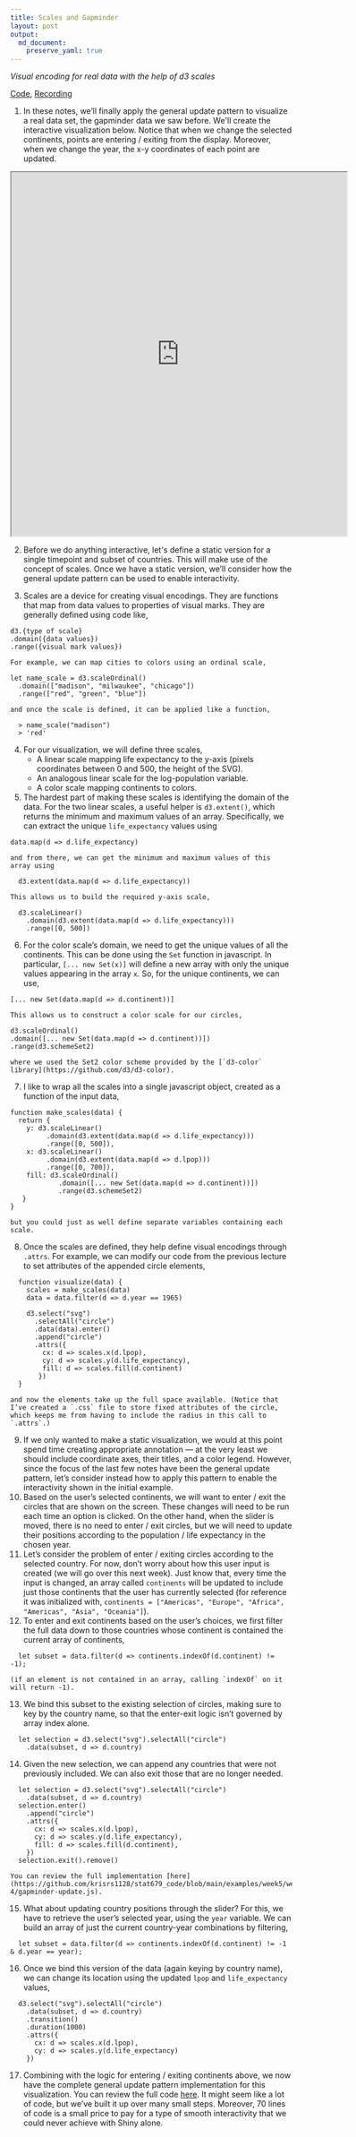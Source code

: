 ```yaml
---
title: Scales and Gapminder
layout: post
output:
  md_document:
    preserve_yaml: true
---
```


_Visual encoding for real data with the help of d3 scales_

[Code](https://github.com/krisrs1128/stat679_code/tree/main/examples/week5/week5-4), [Recording]()

1. In these notes, we’ll finally apply the general update pattern to visualize a
real data set, the gapminder data we saw before. We'll create the interactive
visualization below. Notice that when we change the selected continents, points
are entering / exiting from the display. Moreover, when we change the year, the
x-y coordinates of each point are updated.

<iframe src="https://krisrs1128.github.io/stat679_code/examples/week5/week5-4/gapminder-update2.html" width=600 height=650></iframe>


2. Before we do anything interactive, let's define a static version for a single
timepoint and subset of countries. This will make use of the concept of scales.
Once we have a static version, we’ll consider how the general update pattern can
be used to enable interactivity.

3. Scales are a device for creating visual encodings. They are functions that map from data values to properties of visual marks. They are generally defined using code like,
  ```
d3.{type of scale}
  .domain({data values})
  .range({visual mark values})
  ```
	For example, we can map cities to colors using an ordinal scale,
  ```
let name_scale = d3.scaleOrdinal()
    .domain(["madison", "milwaukee", "chicago"])
    .range(["red", "green", "blue"])
  ```
	and once the scale is defined, it can be applied like a function,
  ```
	> name_scale("madison")
	> 'red'
  ```
4. For our visualization, we will define three scales,
	* A linear scale mapping life expectancy to the y-axis (pixels coordinates between 0 and 500, the height of the SVG).
	* An analogous linear scale for the log-population variable.
	* A color scale mapping continents to colors.
5. The hardest part of making these scales is identifying the domain of the
data. For the two linear scales, a useful helper is `d3.extent()`, which returns
the minimum and maximum values of an array. Specifically, we can extract the
unique `life_expectancy` values using
  ```
  data.map(d => d.life_expectancy)
  ```
	and from there, we can get the minimum and maximum values of this array using
  ```
	d3.extent(data.map(d => d.life_expectancy))
  ```
	This allows us to build the required y-axis scale,
  ```
	d3.scaleLinear()
	  .domain(d3.extent(data.map(d => d.life_expectancy)))
	  .range([0, 500])
  ```
6. For the color scale’s domain, we need to get the unique values of all the continents. This can be done using the `Set` function in javascript. In particular, `[... new Set(x)]` will define a new array with only the unique values appearing in the array `x`. So, for the unique continents, we can use,
  ```
[... new Set(data.map(d => d.continent))]
  ```
	This allows us to construct a color scale for our circles,
  ```
d3.scaleOrdinal()
  .domain([... new Set(data.map(d => d.continent))])
  .range(d3.schemeSet2)
  ```
	where we used the Set2 color scheme provided by the [`d3-color` library](https://github.com/d3/d3-color).

7. I like to wrap all the scales into a single javascript object, created as a function of the input data,
  ```
function make_scales(data) {
    return {
      y: d3.scaleLinear()
           .domain(d3.extent(data.map(d => d.life_expectancy)))
           .range([0, 500]),
      x: d3.scaleLinear()
           .domain(d3.extent(data.map(d => d.lpop)))
           .range([0, 700]),
      fill: d3.scaleOrdinal()
              .domain([... new Set(data.map(d => d.continent))])
              .range(d3.schemeSet2)
     }
}
  ```
	but you could just as well define separate variables containing each scale.
8. Once the scales are defined, they help define visual encodings through
`.attrs`. For example, we can modify our code from the previous lecture to set
attributes of the appended circle elements,
  ```
	function visualize(data) {
	  scales = make_scales(data)
	  data = data.filter(d => d.year == 1965)

	  d3.select("svg")
		.selectAll("circle")
		.data(data).enter()
		.append("circle")
		.attrs({
		  cx: d => scales.x(d.lpop),
		  cy: d => scales.y(d.life_expectancy),
		  fill: d => scales.fill(d.continent)
		 })
	}
  ```
	and now the elements take up the full space available. (Notice that I’ve created a `.css` file to store fixed attributes of the circle, which keeps me from having to include the radius in this call to `.attrs`.)
9. If we only wanted to make a static visualization, we would at this point spend time creating appropriate annotation — at the very least we should include coordinate axes, their titles, and a color legend. However, since the focus of the last few notes have been the general update pattern, let’s consider instead how to apply this pattern to enable the interactivity shown in the initial example.
10. Based on the user’s selected continents, we will want to enter / exit the
circles that are shown on the screen. These changes will need to be run each
time an option is clicked. On the other hand, when the slider is moved, there is
no need to enter / exit circles, but we will need to update their positions
according to the population / life expectancy in the chosen year.
11. Let’s consider the problem of enter / exiting circles according to the
selected country. For now, don’t worry about how this user input is created (we
will go over this next week). Just know that, every time the input is changed,
an array called `continents` will be updated to include just those continents
that the user has currently selected (for reference it was initialized with,
`continents = ["Americas", "Europe", "Africa", "Americas", "Asia", "Oceania"]`).
12. To enter and exit continents based on the user’s choices, we first filter
the full data down to those countries whose continent is contained the current
array of continents,
  ```
	let subset = data.filter(d => continents.indexOf(d.continent) != -1);
  ```
	(if an element is not contained in an array, calling `indexOf` on it will return -1).
13. We bind this subset to the existing selection of circles, making sure to key
by the country name, so that the enter-exit logic isn’t governed by array index
alone.
  ```
	let selection = d3.select("svg").selectAll("circle")
	  .data(subset, d => d.country)
  ```
14. Given the new selection, we can append any countries that were not
previously included. We can also exit those that are no longer needed.
  ```
	let selection = d3.select("svg").selectAll("circle")
	  .data(subset, d => d.country)
	selection.enter()
	  .append("circle")
	  .attrs({
	    cx: d => scales.x(d.lpop),
	    cy: d => scales.y(d.life_expectancy),
	    fill: d => scales.fill(d.continent),
	  })
	selection.exit().remove()
  ```
	You can review the full implementation [here](https://github.com/krisrs1128/stat679_code/blob/main/examples/week5/week5-4/gapminder-update.js).
15. What about updating country positions through the slider? For this, we have
to retrieve the user’s selected year, using the `year` variable. We can build an
array of just the current country-year combinations by filtering,
  ```
	let subset = data.filter(d => continents.indexOf(d.continent) != -1 & d.year == year);
  ```
16. Once we bind this version of the data (again keying by country name), we can
change its location using the updated `lpop` and `life_expectancy` values,
  ```
	d3.select("svg").selectAll("circle")
	  .data(subset, d => d.country)
	  .transition()
	  .duration(1000)
	  .attrs({
	    cx: d => scales.x(d.lpop),
	    cy: d => scales.y(d.life_expectancy)
	  })
  ```
17. Combining with the logic for entering / exiting continents above, we now
have the complete general update pattern implementation for this visualization.
You can review the full code
[here](https://github.com/krisrs1128/stat679_code/blob/main/examples/week5/week5-4/gapminder-update2.js).
It might seem like a lot of code, but we’ve built it up over many small steps.
Moreover, 70 lines of code is a small price to pay for a type of smooth
interactivity that we could never achieve with Shiny alone.

